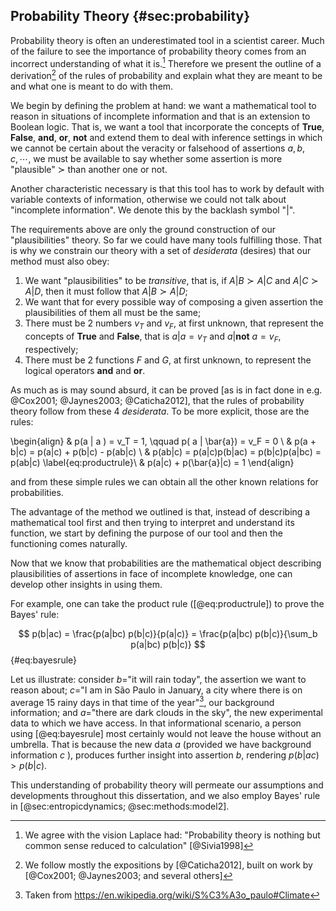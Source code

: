 
## Probability Theory {#sec:probability}

Probability theory is often an underestimated tool in a scientist career. Much of the failure to see the importance of probability theory comes from an incorrect understanding of what it is.[^laplace] Therefore we present the outline of a derivation[^refderivation] of the rules of probability and explain what they are meant to be and what one is meant to do with them.

We begin by defining the problem at hand: we want a mathematical tool to reason in situations of incomplete information and that is an extension to Boolean logic. That is, we want a tool that incorporate the concepts of **True**, **False**, **and**, **or**, **not** and extend them to deal with inference settings in which we cannot be certain about the veracity or falsehood of assertions $a, b, c, \cdots$, we must be available to say whether some assertion is more "plausible" $\succ$ than another one or not.

Another characteristic necessary is that this tool has to work by default with variable contexts of information, otherwise we could not talk about "incomplete information". We denote this by the backlash symbol "$|$".

The requirements above are only the ground construction of our "plausibilities" theory. So far we could have many tools fulfilling those. That is why we constrain our theory with a set of _desiderata_ (desires) that our method must also obey:

1. We want "plausibilities" to be _transitive_, that is, if $A|B \succ A|C$ and $A|C \succ A|D$, then it must follow that $A|B \succ A|D$;
2. We want that for every possible way of composing a given assertion the plausibilities of them all must be the same;
3. There must be 2 numbers $v_T$ and $v_F$, at first unknown, that represent the concepts of **True** and **False**, that is $a|a = v_T$ and $a| \mathbf{not}\ a = v_F$, respectively;
4. There must be 2 functions $F$ and $G$, at first unknown, to represent the logical operators **and** and **or**.

As much as is may sound absurd, it can be proved [as is in fact done in e.g. @Cox2001; @Jaynes2003; @Caticha2012], that the rules of probability theory follow from these 4 _desiderata_. To be more explicit, those are the rules:

\begin{align}
    & p(a | a ) = v_T = 1, \qquad  p( a | \bar{a}) = v_F = 0 \\
    & p(a + b|c) = p(a|c) + p(b|c) - p(ab|c) \\
    & p(ab|c) = p(a|c)p(b|ac) = p(b|c)p(a|bc) = p(ab|c) \label{eq:productrule}\\
    & p(a|c) + p(\bar{a}|c) = 1
\end{align}

and from these simple rules we can obtain all the other known relations for probabilities.

The advantage of the method we outlined is that, instead of describing a mathematical tool first and then trying to interpret and understand its function, we start by defining the purpose of our tool and then the functioning comes naturally.

Now that we know that probabilities are the mathematical object describing plausibilities of assertions in face of incomplete knowledge, one can develop other insights in using them.

For example, one can take the product rule ([@eq:productrule]) to prove the Bayes' rule:

$$ p(b|ac) = \frac{p(a|bc) p(b|c)}{p(a|c)} = \frac{p(a|bc) p(b|c)}{\sum_b p(a|bc) p(b|c)} $$ {#eq:bayesrule}

Let us illustrate: consider $b=$"it will rain today", the assertion we want to reason about; $c=$"I am in São Paulo in January, a city where there is on average 15 rainy days in that time of the year"[^saopaulo], our background information; and $a=$"there are dark clouds in the sky", the new experimental data to which we have access. In that informational scenario, a person using [@eq:bayesrule] most certainly would not leave the house without an umbrella. That is because the new data $a$ (provided we have background information $c$ ), produces further insight into assertion $b$, rendering $p(b|ac) > p(b|c)$.

This understanding of probability theory will permeate our assumptions and developments throughout this dissertation, and we also employ Bayes' rule in [@sec:entropicdynamics; @sec:methods:model2].

[^laplace]:

    We agree with the vision Laplace had: "Probability theory is nothing but common sense reduced to calculation" [@Sivia1998]

[^refderivation]:

    We follow mostly the expositions by [@Caticha2012], built on work by [@Cox2001; @Jaynes2003; and several others]

[^saopaulo]:

    Taken from <https://en.wikipedia.org/wiki/S%C3%A3o_paulo#Climate>
